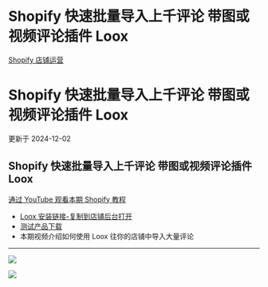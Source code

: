 # Shopify 快速批量导入上千评论 带图或视频评论插件 Loox

[Shopify 店铺运营](https://shopify2006.com/tag/shopify-dian-pu-yun-ying/)

# Shopify 快速批量导入上千评论 带图或视频评论插件 Loox

更新于 2024-12-02

## Shopify 快速批量导入上千评论 带图或视频评论插件 Loox

[通过 YouTube 观看本期 Shopify 教程](https://youtu.be/w6gBHAgWATo?feature=shared)

-   [Loox 安装链接-复制到店铺后台打开](https://link.lfei.life/loox)
-   [测试产品下载](https://haier.men/products)
-   本期视频介绍如何使用 Loox 往你的店铺中导入大量评论

---

![](https://shopify2006.com/content/images/size/shopify2006_favicon.jpeg)

![](https://shopify2006.com/content/images/size/shopify2006_favicon.jpeg)